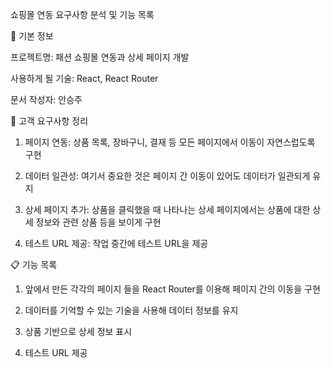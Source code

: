 쇼핑몰 연동 요구사항 분석 및 기능 목록


📌 기본 정보

프로젝트명:
패션 쇼핑몰 연동과 상세 페이지 개발


사용하게 될 기술:
React, React Router


문서 작성자:
안승주

📝 고객 요구사항 정리

1. 페이지 연동: 
상품 목록, 장바구니, 결재 등 모든 페이지에서 이동이 자연스럽도록 구현

2. 데이터 일관성: 
여기서 중요한 것은 페이지 간 이동이 있어도 데이터가 일관되게 유지

3. 상세 페이지 추가: 
상품을 클릭했을 때 나타나는 상세 페이지에서는 상품에 대한 상세 정보와 관련 상품 등을 보이게 구현

4. 테스트 URL 제공: 
작업 중간에 테스트 URL을 제공


📋 기능 목록
1. 앞에서 만든 각각의 페이지 들을 React Router를 이용해 페이지 간의 이동을 구현

2. 데이터를 기억할 수 있는 기술을 사용해 데이터 정보를 유지

3. 상품 기반으로 상세 정보 표시

4. 테스트 URL 제공
